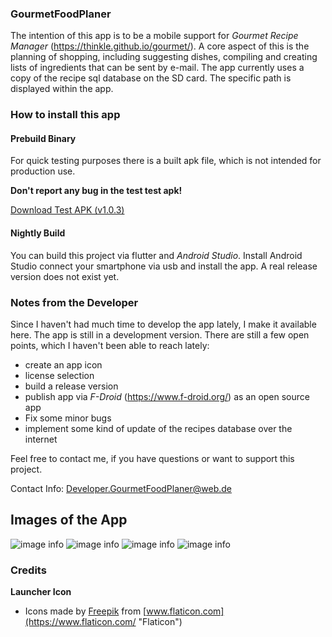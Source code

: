 ### GourmetFoodPlaner
The intention of this app is to be a mobile support for *Gourmet Recipe Manager* (https://thinkle.github.io/gourmet/). A core aspect of this is the planning of shopping, including suggesting dishes, compiling and creating lists of ingredients that can be sent by e-mail.
The app currently uses a copy of the recipe sql database on the SD card. The specific path is displayed within the app.

### How to install this app
#### Prebuild Binary
For quick testing purposes there is a built apk file, which is not intended for production use. 

**Don't report any bug in the test test apk!**

[Download Test APK (v1.0.3)](prebuild_binary/app-debug.apk)

#### Nightly Build
You can build this project via flutter and *Android Studio*.
Install Android Studio connect your smartphone via usb and install the app. A real release version does not exist yet.

### Notes from the Developer

Since I haven't had much time to develop the app lately, I make it available here.
The app is still in a development version.
There are still a few open points, which I haven't been able to reach lately:

- create an app icon
- license selection
- build a release version
- publish app via *F-Droid* (https://www.f-droid.org/) as an open source app
- Fix some minor bugs
- implement some kind of update of the recipes database over the internet

Feel free to contact me, if you have questions or want to support this project.

Contact Info: Developer.GourmetFoodPlaner@web.de

## Images of the App
![image info](./doc/img/a.jpg)
![image info](./doc/img/b.jpg)
![image info](./doc/img/c.jpg)
![image info](./doc/img/d.jpg)

### Credits
**Launcher Icon**

- Icons made by [Freepik](https://www.flaticon.com/authors/freepik "Freepik") from [www.flaticon.com](https://www.flaticon.com/ "Flaticon")
